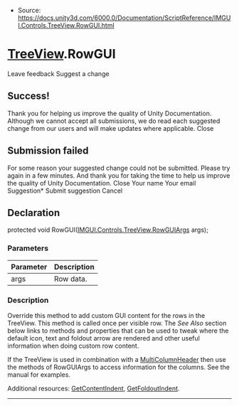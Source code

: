 * Source: https://docs.unity3d.com/6000.0/Documentation/ScriptReference/IMGUI.Controls.TreeView.RowGUI.html

#  [TreeView](https://docs.unity3d.com/6000.0/Documentation/ScriptReference/IMGUI.Controls.TreeView.html).RowGUI
Leave feedback
Suggest a change
## Success!
Thank you for helping us improve the quality of Unity Documentation. Although we cannot accept all submissions, we do read each suggested change from our users and will make updates where applicable.
Close
## Submission failed
For some reason your suggested change could not be submitted. Please <a>try again</a> in a few minutes. And thank you for taking the time to help us improve the quality of Unity Documentation.
Close
Your name Your email Suggestion* Submit suggestion
Cancel
## Declaration
protected void RowGUI([IMGUI.Controls.TreeView.RowGUIArgs](https://docs.unity3d.com/6000.0/Documentation/ScriptReference/IMGUI.Controls.TreeView.RowGUIArgs.html) args); 
### Parameters
Parameter | Description  
---|---  
args | Row data.  
### Description
Override this method to add custom GUI content for the rows in the TreeView.
This method is called once per visible row. The _See Also_ section below links to methods and properties that can be used to tweak where the default icon, text and foldout arrow are rendered and other useful information when doing custom row content.  
  
If the TreeView is used in combination with a [MultiColumnHeader](https://docs.unity3d.com/6000.0/Documentation/ScriptReference/IMGUI.Controls.MultiColumnHeader.html) then use the methods of RowGUIArgs to access information for the columns. See the manual for examples.  
  
Additional resources: [GetContentIndent](https://docs.unity3d.com/6000.0/Documentation/ScriptReference/IMGUI.Controls.TreeView.GetContentIndent.html), [GetFoldoutIndent](https://docs.unity3d.com/6000.0/Documentation/ScriptReference/IMGUI.Controls.TreeView.GetFoldoutIndent.html).
* * *
